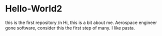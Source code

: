 # Hello-World2
this is the first repository /n
Hi, this is a bit about me. Aerospace engineer gone software, consider this the first step of many. I like pasta.

